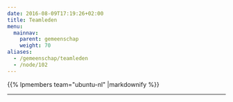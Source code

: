 ```yaml
---
date: 2016-08-09T17:19:26+02:00
title: Teamleden
menu:
  mainnav:
    parent: gemeenschap
    weight: 70
aliases:
  - /gemeenschap/teamleden
  - /node/102
---
```

<!-- Deze lijst wordt opgebouwd op het moment dat je de site maakt met Hugo. Dus niet real-time / dynamisch -->

{{% lpmembers team="ubuntu-nl" |markdownify %}}

---
